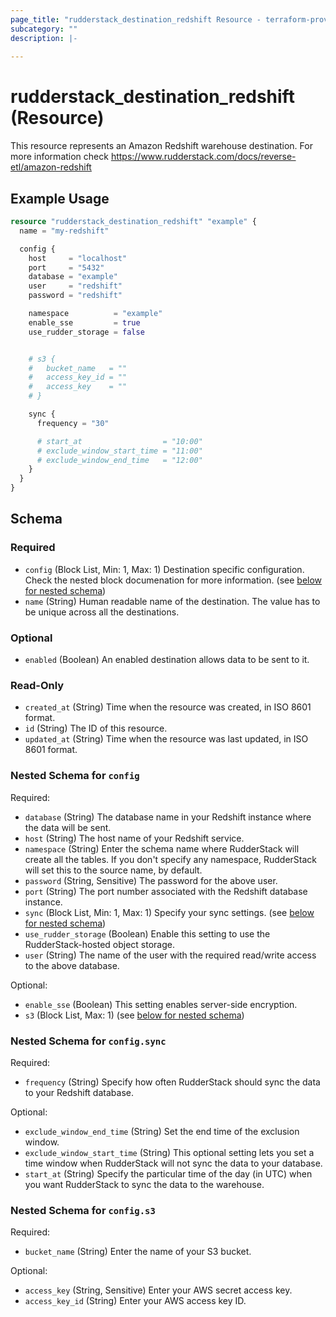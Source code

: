 ```yaml
---
page_title: "rudderstack_destination_redshift Resource - terraform-provider-rudderstack"
subcategory: ""
description: |-
  
---
```


# rudderstack_destination_redshift (Resource)

This resource represents an Amazon Redshift warehouse destination. For more information check 
https://www.rudderstack.com/docs/reverse-etl/amazon-redshift

## Example Usage

```terraform
resource "rudderstack_destination_redshift" "example" {
  name = "my-redshift"

  config {
    host     = "localhost"
    port     = "5432"
    database = "example"
    user     = "redshift"
    password = "redshift"

    namespace          = "example"
    enable_sse         = true
    use_rudder_storage = false


    # s3 {
    #   bucket_name   = ""
    #   access_key_id = ""
    #   access_key    = ""
    # }

    sync {
      frequency = "30"

      # start_at                  = "10:00"
      # exclude_window_start_time = "11:00"
      # exclude_window_end_time   = "12:00"
    }
  }
}
```

<!-- schema generated by tfplugindocs -->
## Schema

### Required

- `config` (Block List, Min: 1, Max: 1) Destination specific configuration. Check the nested block documenation for more information. (see [below for nested schema](#nestedblock--config))
- `name` (String) Human readable name of the destination. The value has to be unique across all the destinations.

### Optional

- `enabled` (Boolean) An enabled destination allows data to be sent to it.

### Read-Only

- `created_at` (String) Time when the resource was created, in ISO 8601 format.
- `id` (String) The ID of this resource.
- `updated_at` (String) Time when the resource was last updated, in ISO 8601 format.

<a id="nestedblock--config"></a>
### Nested Schema for `config`

Required:

- `database` (String) The database name in your Redshift instance where the data will be sent.
- `host` (String) The host name of your Redshift service.
- `namespace` (String) Enter the schema name where RudderStack will create all the tables. If you don't specify any namespace, RudderStack will set this to the source name, by default.
- `password` (String, Sensitive) The password for the above user.
- `port` (String) The port number associated with the Redshift database instance.
- `sync` (Block List, Min: 1, Max: 1) Specify your sync settings. (see [below for nested schema](#nestedblock--config--sync))
- `use_rudder_storage` (Boolean) Enable this setting to use the RudderStack-hosted object storage.
- `user` (String) The name of the user with the required read/write access to the above database.

Optional:

- `enable_sse` (Boolean) This setting enables server-side encryption.
- `s3` (Block List, Max: 1) (see [below for nested schema](#nestedblock--config--s3))

<a id="nestedblock--config--sync"></a>
### Nested Schema for `config.sync`

Required:

- `frequency` (String) Specify how often RudderStack should sync the data to your Redshift database.

Optional:

- `exclude_window_end_time` (String) Set the end time of the exclusion window.
- `exclude_window_start_time` (String) This optional setting lets you set a time window when RudderStack will not sync the data to your database.
- `start_at` (String) Specify the particular time of the day (in UTC) when you want RudderStack to sync the data to the warehouse.


<a id="nestedblock--config--s3"></a>
### Nested Schema for `config.s3`

Required:

- `bucket_name` (String) Enter the name of your S3 bucket.

Optional:

- `access_key` (String, Sensitive) Enter your AWS secret access key.
- `access_key_id` (String) Enter your AWS access key ID.
